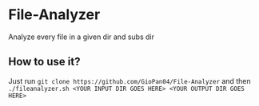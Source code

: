 # File-Analyzer
Analyze every file in a given dir and subs dir

## How to use it?
Just run `git clone https://github.com/GioPan04/File-Analyzer` and then `./fileanalyzer.sh <YOUR INPUT DIR GOES HERE> <YOUR OUTPUT DIR GOES HERE>`